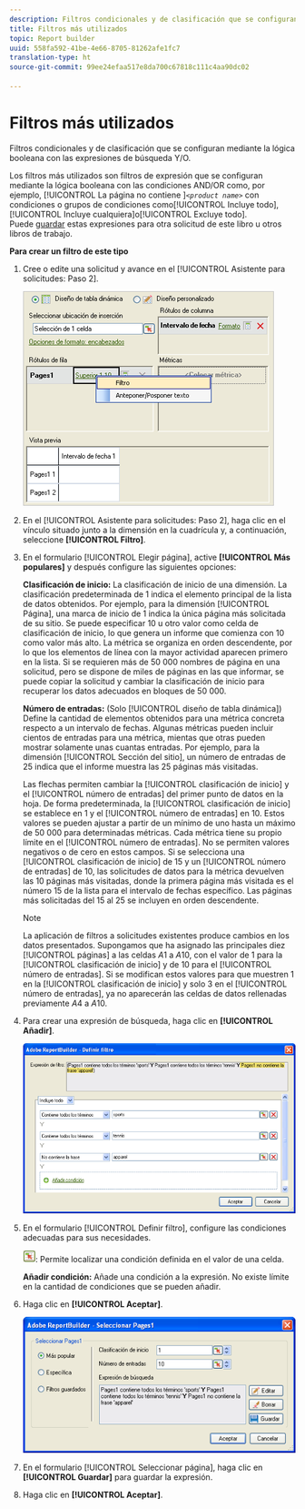 ```yaml
---
description: Filtros condicionales y de clasificación que se configuran mediante la lógica booleana con las expresiones de búsqueda Y/O.
title: Filtros más utilizados
topic: Report builder
uuid: 558fa592-41be-4e66-8705-81262afe1fc7
translation-type: ht
source-git-commit: 99ee24efaa517e8da700c67818c111c4aa90dc02

---
```



# Filtros más utilizados

Filtros condicionales y de clasificación que se configuran mediante la lógica booleana con las expresiones de búsqueda Y/O.

Los filtros más utilizados son filtros de expresión que se configuran mediante la lógica booleana con las condiciones AND/OR como, por ejemplo, [!UICONTROL La página no contiene ]*`<product name>`* con condiciones o grupos de condiciones como[!UICONTROL Incluye todo],[!UICONTROL Incluye cualquiera]o[!UICONTROL Excluye todo]. Puede [guardar](/help/analyze/report-builder/layout/c-filter-dimensions/saved-filters.md) estas expresiones para otra solicitud de este libro u otros libros de trabajo.

**Para crear un filtro de este tipo**

1. Cree o edite una solicitud y avance en el [!UICONTROL Asistente para solicitudes: Paso 2].

   ![Información sobre los pasos](assets/dimension_filter.png)

1. En el [!UICONTROL Asistente para solicitudes: Paso 2], haga clic en el vínculo situado junto a la dimensión en la cuadrícula y, a continuación, seleccione **[!UICONTROL Filtro]**.
1. En el formulario [!UICONTROL Elegir página], active **[!UICONTROL Más populares]** y después configure las siguientes opciones:

   **Clasificación de inicio:** La clasificación de inicio de una dimensión. La clasificación predeterminada de 1 indica el elemento principal de la lista de datos obtenidos. Por ejemplo, para la dimensión [!UICONTROL Página], una marca de inicio de 1 indica la única página más solicitada de su sitio. Se puede especificar 10 u otro valor como celda de clasificación de inicio, lo que genera un informe que comienza con 10 como valor más alto. La métrica se organiza en orden descendente, por lo que los elementos de línea con la mayor actividad aparecen primero en la lista. Si se requieren más de 50 000 nombres de página en una solicitud, pero se dispone de miles de páginas en las que informar, se puede copiar la solicitud y cambiar la clasificación de inicio para recuperar los datos adecuados en bloques de 50 000.

   **Número de entradas:** (Solo [!UICONTROL diseño de tabla dinámica]) Define la cantidad de elementos obtenidos para una métrica concreta respecto a un intervalo de fechas. Algunas métricas pueden incluir cientos de entradas para una métrica, mientas que otras pueden mostrar solamente unas cuantas entradas. Por ejemplo, para la dimensión [!UICONTROL Sección del sitio], un número de entradas de 25 indica que el informe muestra las 25 páginas más visitadas.

   Las flechas permiten cambiar la [!UICONTROL clasificación de inicio] y el [!UICONTROL número de entradas] del primer punto de datos en la hoja. De forma predeterminada, la [!UICONTROL clasificación de inicio] se establece en 1 y el [!UICONTROL número de entradas] en 10. Estos valores se pueden ajustar a partir de un mínimo de uno hasta un máximo de 50 000 para determinadas métricas. Cada métrica tiene su propio límite en el [!UICONTROL número de entradas]. No se permiten valores negativos o de cero en estos campos. Si se selecciona una [!UICONTROL clasificación de inicio] de 15 y un [!UICONTROL número de entradas] de 10, las solicitudes de datos para la métrica devuelven las 10 páginas más visitadas, donde la primera página más visitada es el número 15 de la lista para el intervalo de fechas específico. Las páginas más solicitadas del 15 al 25 se incluyen en orden descendente.

   >[!NOTE]
   >
   >La aplicación de filtros a solicitudes existentes produce cambios en los datos presentados. Supongamos que ha asignado las principales diez [!UICONTROL páginas] a las celdas $A$1 a $A$10, con el valor de 1 para la [!UICONTROL clasificación de inicio] y de 10 para el [!UICONTROL número de entradas]. Si se modifican estos valores para que muestren 1 en la [!UICONTROL clasificación de inicio] y solo 3 en el [!UICONTROL número de entradas], ya no aparecerán las celdas de datos rellenadas previamente $A$4 a $A$10.

1. Para crear una expresión de búsqueda, haga clic en **[!UICONTROL Añadir]**.

   ![Información sobre los pasos](assets/expressions_define_filter.png)

1. En el formulario [!UICONTROL Definir filtro], configure las condiciones adecuadas para sus necesidades.

   ![select_cell_icon.png](assets/select_cell_icon.png): Permite localizar una condición definida en el valor de una celda.

   **Añadir condición:** Añade una condición a la expresión. No existe límite en la cantidad de condiciones que se pueden añadir.

1. Haga clic en **[!UICONTROL Aceptar]**.

   ![Información sobre los pasos](assets/choose_page_02.png)

1. En el formulario [!UICONTROL Seleccionar página], haga clic en **[!UICONTROL Guardar]** para guardar la expresión.
1. Haga clic en **[!UICONTROL Aceptar]**.
